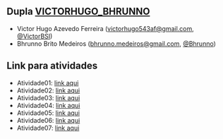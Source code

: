 ## Dupla [VICTORHUGO_BHRUNNO](duplas/Dupla_VICTOR_BHRUNNO.md)
- Victor Hugo Azevedo Ferreira (victorhugo543af@gmail.com, [@VictorBSI](https://github.com/VictorBSI))
- Bhrunno Brito Medeiros (bhrunno.medeiros@gmail.com, [@Bhrunno](https://github.com/bhrunno))

## Link para atividades

- Atividade01: [link aqui](https://drive.google.com/drive/folders/1nJXAGzmCEM18AUYYK_95N_T5JzYHrCfn)
- Atividade02: [link aqui](https://docs.google.com/document/d/1MwkCoNTbMOULcxbWhSXyNhJFoMgJGKnUB2qqN04tQMM/edit)
- Atividade03: [link aqui](https://docs.google.com/document/d/1Fe9Pb__Hd3Xt6yeZyCOS7wENsMDyFxz4aZ75wKcVol8/edit)
- Atividade04: [link aqui](https://drive.google.com/drive/folders/1XTxusvalviBZ8hNPFbNUTVsrtAeFIiY0)
- Atividade05: [link aqui](https://drive.google.com/open?id=19YxRGYg59QMXlutXGmycev6hL9sUyLeefym7qUgnKlg)
- Atividade06: [link aqui](https://drive.google.com/open?id=1tMkGUn6mA47MYofM4txRRCad6eAPtITU2VBKrxZOGhs)
- Atividade07: [link aqui](https://drive.google.com/open?id=16_sYnn8-vRuGyI7zV3rUpvxuY0fBfGUgJnPZZYm0LEA)
